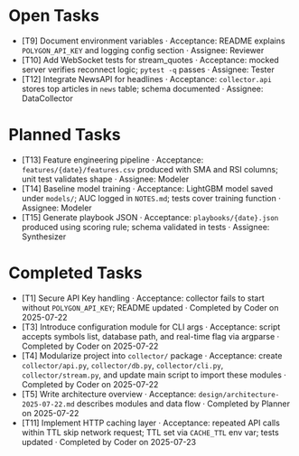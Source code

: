 # Open Tasks

- [T9] Document environment variables · Acceptance: README explains `POLYGON_API_KEY` and logging config section · Assignee: Reviewer
- [T10] Add WebSocket tests for stream_quotes · Acceptance: mocked server verifies reconnect logic; `pytest -q` passes · Assignee: Tester
- [T12] Integrate NewsAPI for headlines · Acceptance: `collector.api` stores top articles in `news` table; schema documented · Assignee: DataCollector

# Planned Tasks
- [T13] Feature engineering pipeline · Acceptance: `features/{date}/features.csv` produced with SMA and RSI columns; unit test validates shape · Assignee: Modeler
- [T14] Baseline model training · Acceptance: LightGBM model saved under `models/`; AUC logged in `NOTES.md`; tests cover training function · Assignee: Modeler
- [T15] Generate playbook JSON · Acceptance: `playbooks/{date}.json` produced using scoring rule; schema validated in tests · Assignee: Synthesizer

# Completed Tasks

- [T1] Secure API Key handling · Acceptance: collector fails to start without `POLYGON_API_KEY`; README updated · Completed by Coder on 2025-07-22
- [T3] Introduce configuration module for CLI args · Acceptance: script accepts symbols list, database path, and real-time flag via argparse · Completed by Coder on 2025-07-22
- [T4] Modularize project into `collector/` package · Acceptance: create `collector/api.py`, `collector/db.py`, `collector/cli.py`, `collector/stream.py`, and update main script to import these modules · Completed by Coder on 2025-07-22
- [T5] Write architecture overview · Acceptance: `design/architecture-2025-07-22.md` describes modules and data flow · Completed by Planner on 2025-07-22
- [T11] Implement HTTP caching layer · Acceptance: repeated API calls within TTL skip network request; TTL set via `CACHE_TTL` env var; tests updated · Completed by Coder on 2025-07-23
